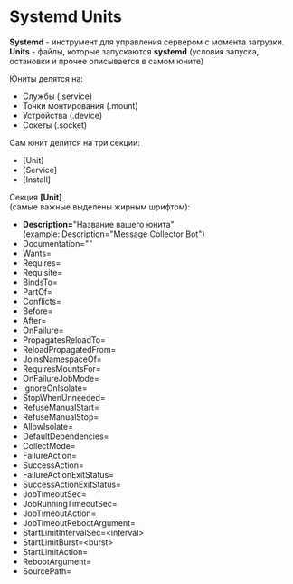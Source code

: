 # Systemd Units
**Systemd** - инструмент для управления сервером с момента загрузки.  
**Units** - файлы, которые запускаются **systemd** (условия запуска, остановки и прочее описывается в самом юните)  

Юниты делятся на:
* Службы (.service)  
* Точки монтирования (.mount)  
* Устройства (.device)  
* Сокеты (.socket)

Сам юнит делится на три секции:
* \[Unit\]
* \[Service\]
* \[Install\]

Секция **\[Unit\]**  
(самые важные выделены жирным шрифтом):
* **Description=**"Название вашего юнита"  
(example: Description="Message Collector Bot")
* Documentation=""
* Wants=
* Requires=
* Requisite=
* BindsTo=
* PartOf=
* Conflicts=
* Before=
* After=
* OnFailure=
* PropagatesReloadTo=
* ReloadPropagatedFrom=
* JoinsNamespaceOf=
* RequiresMountsFor=
* OnFailureJobMode=
* IgnoreOnIsolate=
* StopWhenUnneeded=
* RefuseManualStart=
* RefuseManualStop=
* AllowIsolate=
* DefaultDependencies=
* CollectMode=
* FailureAction=
* SuccessAction=
* FailureActionExitStatus=
* SuccessActionExitStatus=
* JobTimeoutSec=
* JobRunningTimeoutSec=
* JobTimeoutAction=
* JobTimeoutRebootArgument=
* StartLimitIntervalSec=\<interval\>
* StartLimitBurst=\<burst\>
* StartLimitAction=
* RebootArgument=
* SourcePath=
